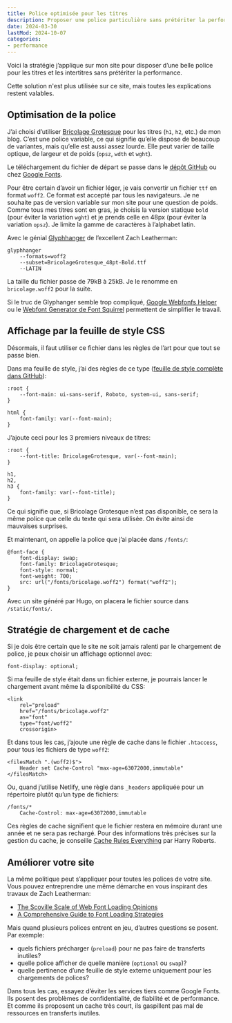 ```yaml
---
title: Police optimisée pour les titres
description: Proposer une police particulière sans prétériter la performance de son site. Optimisation du fichier, stratégie de chargement et gestion du cache.
date: 2024-03-30
lastMod: 2024-10-07
categories:
- performance
---
```


Voici la stratégie j’applique sur mon site pour disposer d’une belle police pour les titres et les intertitres sans prétériter la performance.

Cette solution n'est plus utilisée sur ce site, mais toutes les explications restent valables.

## Optimisation de la police

J’ai choisi d’utiliser [Bricolage Grotesque](https://ateliertriay.github.io/bricolage/) pour les titres (`h1`, `h2`, etc.) de mon blog. C’est une police variable, ce qui signifie qu’elle dispose de beaucoup de variantes, mais qu’elle est aussi assez lourde. Elle peut varier de taille optique, de largeur et de poids (`opsz`, `wdth` et `wght`).

Le téléchargement du fichier de départ se passe dans le [dépôt GitHub](https://github.com/ateliertriay/bricolage/tree/main) ou chez [Google Fonts](https://fonts.google.com/specimen/Bricolage+Grotesque).

Pour être certain d’avoir un fichier léger, je vais convertir un fichier `ttf` en format `woff2`. Ce format est accepté par tous les navigateurs. Je ne souhaite pas de version variable sur mon site pour une question de poids. Comme tous mes titres sont en gras, je choisis la version statique `bold` (pour éviter la variation `wght`) et je prends celle en 48px (pour éviter la variation `opsz`). Je limite la gamme de caractères à l’alphabet latin.

Avec le génial [Glyphhanger](https://github.com/zachleat/glyphhanger) de l’excellent Zach Leatherman:

```
glyphhanger 
    --formats=woff2
    --subset=BricolageGrotesque_48pt-Bold.ttf 
    --LATIN
```

La taille du fichier passe de 79kB à 25kB. Je le renomme en `bricolage.woff2` pour la suite.

Si le truc de Glyphanger semble trop compliqué, [Google Webfonfs Helper](https://gwfh.mranftl.com/fonts/bricolage-grotesque?subsets=latin) ou le [Webfont Generator de Font Squirrel](https://www.fontsquirrel.com/tools/webfont-generator) permettent de simplifier le travail.

## Affichage par la feuille de style CSS

Désormais, il faut utiliser ce fichier dans les règles de l’art pour que tout se passe bien.

Dans ma feuille de style, j’ai des règles de ce type ([feuille de style complète dans GitHub](https://github.com/nfriedli/nicolasfriedli.ch/blob/main/assets/css/screen.css)):

```
:root {
    --font-main: ui-sans-serif, Roboto, system-ui, sans-serif;
}

html {
    font-family: var(--font-main);
}
```

J’ajoute ceci pour les 3 premiers niveaux de titres:

```
:root {
    --font-title: BricolageGrotesque, var(--font-main);
}

h1,
h2,
h3 {
    font-family: var(--font-title);
}
```

Ce qui signifie que, si Bricolage Grotesque n’est pas disponible, ce sera la même police que celle du texte qui sera utilisée. On évite ainsi de mauvaises surprises.

Et maintenant, on appelle la police que j’ai placée dans `/fonts/`:

```
@font-face {
    font-display: swap;
    font-family: BricolageGrotesque;
    font-style: normal;
    font-weight: 700;
    src: url("/fonts/bricolage.woff2") format("woff2");
}
```

Avec un site généré par Hugo, on placera le fichier source dans `/static/fonts/`.

## Stratégie de chargement et de cache

Si je dois être certain que le site ne soit jamais ralenti par le chargement de police, je peux choisir un affichage optionnel avec:

```
font-display: optional;
```

Si ma feuille de style était dans un fichier externe, je pourrais lancer le chargement avant même la disponibilité du CSS:

```
<link 
    rel="preload" 
    href="/fonts/bricolage.woff2" 
    as="font" 
    type="font/woff2" 
    crossorigin>
```

Et dans tous les cas, j’ajoute une règle de cache dans le fichier `.htaccess`, pour tous les fichiers de type `woff2`:

```
<filesMatch ".(woff2)$">
    Header set Cache-Control "max-age=63072000,immutable"
</filesMatch>
```

Ou, quand j’utilise Netlify, une règle dans `_headers` appliquée pour un répertoire plutôt qu’un type de fichiers:

```
/fonts/*
    Cache-Control: max-age=63072000,immutable
```

Ces règles de cache signifient que le fichier restera en mémoire durant une année et ne sera pas rechargé. Pour des informations très précises sur la gestion du cache, je conseille [Cache Rules Everything](https://www.youtube.com/watch?v=qVQjGwm_mmw) par Harry Roberts.

## Améliorer votre site

La même politique peut s’appliquer pour toutes les polices de votre site. Vous pouvez entreprendre une même démarche en vous inspirant des travaux de Zach Leatherman:

- [The Scoville Scale of Web Font Loading Opinions](https://beyondtellerrand.com/events/dusseldorf-2019/speakers/zach-leatherman)
- [A Comprehensive Guide to Font Loading Strategies](https://www.zachleat.com/web/comprehensive-webfonts/)

Mais quand plusieurs polices entrent en jeu, d’autres questions se posent. Par exemple:

- quels fichiers précharger (`preload`) pour ne pas faire de transferts inutiles?
- quelle police afficher de quelle manière (`optional` ou `swap`)?
- quelle pertinence d’une feuille de style externe uniquement pour les chargements de polices?

Dans tous les cas, essayez d’éviter les services tiers comme Google Fonts. Ils posent des problèmes de confidentialité, de fiabilité et de performance. Et comme ils proposent un cache très court, ils gaspillent pas mal de ressources en transferts inutiles.
